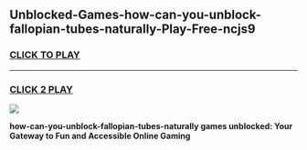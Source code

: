 
## Unblocked-Games-how-can-you-unblock-fallopian-tubes-naturally-Play-Free-ncjs9
<h3>
<a href="https://premium76.site?title=how-can-you-unblock-fallopian-tubes-naturally&ref=18A1">CLICK TO PLAY</a></h3>
<hr>

<h3>
<a href="https://premium76.site?title=how-can-you-unblock-fallopian-tubes-naturally&ref=18A1">CLICK 2 PLAY</a>
  
</h3>

<a href="https://premium76.site?title=how-can-you-unblock-fallopian-tubes-naturally&ref=18A1"><img src="https://clearcache.store/games.png"></a>


**how-can-you-unblock-fallopian-tubes-naturally games unblocked: Your Gateway to Fun and Accessible Online Gaming**

